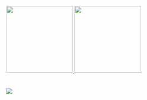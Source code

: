 <div>
  <a href="https://github.com/cirops">
  <img height="180em" src="https://github-readme-stats.vercel.app/api?username=cirops&show_icons=true&theme=dark&include_all_commits=true&count_private=true"/>
  <img height="180em" src="https://github-readme-stats.vercel.app/api/top-langs/?username=cirops&layout=compact&langs_count=7&theme=dark"/>
</div>
  
 # <a href="https://www.codewars.com/users/cirops">![](https://www.codewars.com/users/cirops/badges/large?raw=true)</a>

